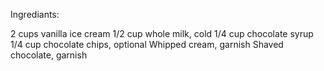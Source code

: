 Ingrediants:

2 cups vanilla ice cream
1/2 cup whole milk, cold
1/4 cup chocolate syrup
1/4 cup chocolate chips, optional
Whipped cream, garnish
Shaved chocolate, garnish